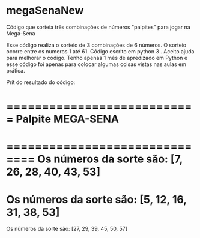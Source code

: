 # megaSenaNew
Código que sorteia três combinações de números "palpites" para jogar na Mega-Sena

Esse código realiza  o sorteio de 3 combinações de 6 números.
O sorteio ocorre entre os numeros 1 até 61.
Código escrito em python 3 .
Aceito  ajuda para melhorar o código.
Tenho apenas 1  mês de apredizado em Python e esse código foi apenas para colocar algumas coisas vistas nas aulas em prática.

Prit do resultado do código:

===========================
     Palpite MEGA-SENA     
===========================
==============================
Os números da sorte são: 
[7, 26, 28, 40, 43, 53]
==============================
Os números da sorte são: 
[5, 12, 16, 31, 38, 53]
==============================
Os números da sorte são: 
[27, 29, 39, 45, 50, 57]

